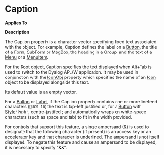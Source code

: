 



<h1 class="heading"><span class="name">Caption</span></h1>

**Applies To**


**Description**


The Caption property is a character vector specifying fixed text associated with the object. For example, Caption defines the label on a [Button](../a-z/button.md), the title of a [Form](../a-z/form.md), [SubForm](../a-z/subform.md) or [MsgBox](../a-z/msgbox.md), the heading in a [Group](../a-z/group.md), and the text of a [Menu](../a-z/menu.md) or a [MenuItem](../a-z/menuitem.md).


For the [Root](../a-z/root.md) object, Caption specifies the text displayed when Alt+Tab is used to switch to the Dyalog APL/W application. It may be used in conjunction with the [IconObj](../a-z/iconobj.md) property which specifies the name of an [Icon](../a-z/icon.md) object to be displayed alongside this text.


Its default value is an empty vector.


For a [Button](../a-z/button.md) or [Label](../a-z/label.md), if the Caption property  contains one or more linefeed characters (`⎕UCS 10`) the text is top-left justified or, for a [Button](../a-z/button.md) with [Style](../a-z/style.md)`'Push'`, centre-justifed ;  and automatically wraps on white-space characters (such as space and tab) to fit in the width provided.


For controls that support this feature, a single ampersand (&) is used to designate that the following character (if present) is an access key or an accelerator key and that character is underlined. The ampersand is not itself displayed. To negate this feature and cause an ampersand to be displayed, it is necessary to specify "&&".


